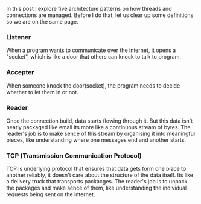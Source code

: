 In this post I explore five architecture patterns on how threads and connections are managed. Before I do that, let us clear up some definitions so we are on the same page.

### Listener

When a program wants to communicate over the internet, it opens a "socket", which is like a door that others can knock to talk to program.

### Accepter

When someone knock the door(socket), the program needs to decide whether to let them in or not.

### Reader

Once the connection build, data starts flowing through it. But this data isn't neatly packaged like email its more like a continuous stream of bytes. The reader's job is to make sence of this stream by organising it into meaningful pieces, like understanding where one messages end and another starts.

### TCP (Transmission Communication Protocol)

TCP is underlying protocol that ensures that data gets form one place to another reliably, it doesn't care about the structure of the data itself. Its like a delivery truck that transports packacges. The reader's job is to unpack the packages and make sence of them, like understanding the individual requests being sent on the internet.

